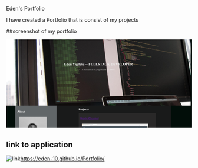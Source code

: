 Eden's Portfolio

I have created a Portfolio that is consist of my projects 

##screenshot of my portfolio

![screenshot](Assets/port.png)

## link to application 

![link](https://eden-10.github.io/Portfolio)https://eden-10.github.io/Portfolio/